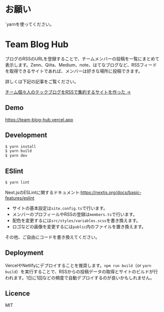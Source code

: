 # お願い
`yarnを使ってください。

# Team Blog Hub

ブログのRSSのURLを登録することで、チームメンバーの投稿を一覧にまとめて表示します。Zenn、Qiita、Medium、note、はてなブログなど、RSSフィードを取得できるサイトであれば、メンバーは好きな場所に投稿できます。

詳しくは下記の記事をご覧ください。

[チーム個々人のテックブログをRSSで集約するサイトを作った →](https://zenn.dev/catnose99/articles/cb72a73368a547756862)

## Demo
https://team-blog-hub.vercel.app

## Development
```bash
$ yarn install
$ yarn build
$ yarn dev
```
## ESlint
```bash
$ yarn lint
```
Next.jsのESLintに関するドキュメント:https://nextjs.org/docs/basic-features/eslint

- サイトの基本設定は`site.config.ts`で行います。
- メンバーのプロフィールやRSSの登録は`members.ts`で行います。
- 配色を変更するには`src/styles/variables.scss`を書き換えます。
- ロゴなどの画像を変更するには`public`内のファイルを置き換えます。

その他、ご自由にコードを書き換えてください。

## Deployment
VercelやNetlifyにデプロイすることを推奨します。`npm run build`（or `yarn build`）を実行することで、RSSからの投稿データの取得とサイトのビルドが行われます。1日に1回などの頻度で自動デプロイするのが良いかもしれません。

## Licence
MIT
